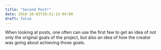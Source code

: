 ```yaml
---
title: "Second Post!"
date: 2018-10-03T20:51:13-04:00
draft: false
---
```

When looking at posts, one often can use the first few to get an idea of not only the original goals of the project, but also an idea of how the creator was going about achieving those goals.
